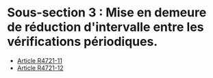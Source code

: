 # Sous-section 3 : Mise en demeure de réduction d'intervalle  entre les vérifications périodiques.

* [Article R4721-11](./LEGIARTI000018527596.md)
* [Article R4721-12](./LEGIARTI000018527594.md)
